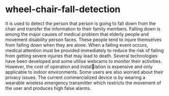 # wheel-chair-fall-detection
It is used to detect the person that person is going to fall down from the chair and transfer the information to their family members. Falling down is among the major causes of medical problem that elderly people and movement disability person faces. These people tend to injure themselves from falling down when they are alone. When a falling event occurs, medical attention must be provided immediately to reduce the risk of falling from getting severe injuries that may lead to death. Several technologies have been developed and some utilise webcams to monitor their activities. However, the cost of operation and installation is expensive and only applicable to indoor environments. Some users are also worried about their privacy issues. The current commercialized device is by wearing a wearable wireless emergency transmitter which restricts the movement of the user and produces high false alarms.
